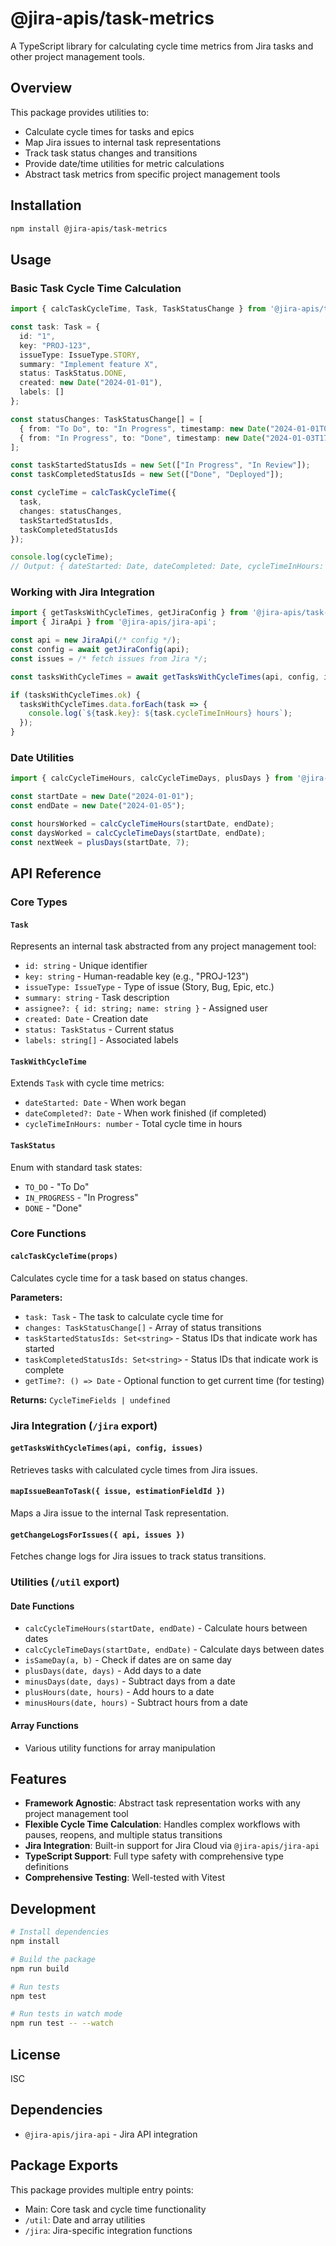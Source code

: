 # @jira-apis/task-metrics

A TypeScript library for calculating cycle time metrics from Jira tasks and other project management tools.

## Overview

This package provides utilities to:
- Calculate cycle times for tasks and epics
- Map Jira issues to internal task representations
- Track task status changes and transitions
- Provide date/time utilities for metric calculations
- Abstract task metrics from specific project management tools

## Installation

```bash
npm install @jira-apis/task-metrics
```

## Usage

### Basic Task Cycle Time Calculation

```typescript
import { calcTaskCycleTime, Task, TaskStatusChange } from '@jira-apis/task-metrics';

const task: Task = {
  id: "1",
  key: "PROJ-123",
  issueType: IssueType.STORY,
  summary: "Implement feature X",
  status: TaskStatus.DONE,
  created: new Date("2024-01-01"),
  labels: []
};

const statusChanges: TaskStatusChange[] = [
  { from: "To Do", to: "In Progress", timestamp: new Date("2024-01-01T09:00:00") },
  { from: "In Progress", to: "Done", timestamp: new Date("2024-01-03T17:00:00") }
];

const taskStartedStatusIds = new Set(["In Progress", "In Review"]);
const taskCompletedStatusIds = new Set(["Done", "Deployed"]);

const cycleTime = calcTaskCycleTime({
  task,
  changes: statusChanges,
  taskStartedStatusIds,
  taskCompletedStatusIds
});

console.log(cycleTime);
// Output: { dateStarted: Date, dateCompleted: Date, cycleTimeInHours: 56 }
```

### Working with Jira Integration

```typescript
import { getTasksWithCycleTimes, getJiraConfig } from '@jira-apis/task-metrics/jira';
import { JiraApi } from '@jira-apis/jira-api';

const api = new JiraApi(/* config */);
const config = await getJiraConfig(api);
const issues = /* fetch issues from Jira */;

const tasksWithCycleTimes = await getTasksWithCycleTimes(api, config, issues);

if (tasksWithCycleTimes.ok) {
  tasksWithCycleTimes.data.forEach(task => {
    console.log(`${task.key}: ${task.cycleTimeInHours} hours`);
  });
}
```

### Date Utilities

```typescript
import { calcCycleTimeHours, calcCycleTimeDays, plusDays } from '@jira-apis/task-metrics/util';

const startDate = new Date("2024-01-01");
const endDate = new Date("2024-01-05");

const hoursWorked = calcCycleTimeHours(startDate, endDate);
const daysWorked = calcCycleTimeDays(startDate, endDate);
const nextWeek = plusDays(startDate, 7);
```

## API Reference

### Core Types

#### `Task`
Represents an internal task abstracted from any project management tool:
- `id: string` - Unique identifier
- `key: string` - Human-readable key (e.g., "PROJ-123")
- `issueType: IssueType` - Type of issue (Story, Bug, Epic, etc.)
- `summary: string` - Task description
- `assignee?: { id: string; name: string }` - Assigned user
- `created: Date` - Creation date
- `status: TaskStatus` - Current status
- `labels: string[]` - Associated labels

#### `TaskWithCycleTime`
Extends `Task` with cycle time metrics:
- `dateStarted: Date` - When work began
- `dateCompleted?: Date` - When work finished (if completed)
- `cycleTimeInHours: number` - Total cycle time in hours

#### `TaskStatus`
Enum with standard task states:
- `TO_DO` - "To Do"
- `IN_PROGRESS` - "In Progress" 
- `DONE` - "Done"

### Core Functions

#### `calcTaskCycleTime(props)`
Calculates cycle time for a task based on status changes.

**Parameters:**
- `task: Task` - The task to calculate cycle time for
- `changes: TaskStatusChange[]` - Array of status transitions
- `taskStartedStatusIds: Set<string>` - Status IDs that indicate work has started
- `taskCompletedStatusIds: Set<string>` - Status IDs that indicate work is complete
- `getTime?: () => Date` - Optional function to get current time (for testing)

**Returns:** `CycleTimeFields | undefined`

### Jira Integration (`/jira` export)

#### `getTasksWithCycleTimes(api, config, issues)`
Retrieves tasks with calculated cycle times from Jira issues.

#### `mapIssueBeanToTask({ issue, estimationFieldId })`
Maps a Jira issue to the internal Task representation.

#### `getChangeLogsForIssues({ api, issues })`
Fetches change logs for Jira issues to track status transitions.

### Utilities (`/util` export)

#### Date Functions
- `calcCycleTimeHours(startDate, endDate)` - Calculate hours between dates
- `calcCycleTimeDays(startDate, endDate)` - Calculate days between dates
- `isSameDay(a, b)` - Check if dates are on same day
- `plusDays(date, days)` - Add days to a date
- `minusDays(date, days)` - Subtract days from a date
- `plusHours(date, hours)` - Add hours to a date
- `minusHours(date, hours)` - Subtract hours from a date

#### Array Functions
- Various utility functions for array manipulation

## Features

- **Framework Agnostic**: Abstract task representation works with any project management tool
- **Flexible Cycle Time Calculation**: Handles complex workflows with pauses, reopens, and multiple status transitions
- **Jira Integration**: Built-in support for Jira Cloud via `@jira-apis/jira-api`
- **TypeScript Support**: Full type safety with comprehensive type definitions
- **Comprehensive Testing**: Well-tested with Vitest

## Development

```bash
# Install dependencies
npm install

# Build the package
npm run build

# Run tests
npm test

# Run tests in watch mode
npm run test -- --watch
```

## License

ISC

## Dependencies

- `@jira-apis/jira-api` - Jira API integration

## Package Exports

This package provides multiple entry points:

- Main: Core task and cycle time functionality
- `/util`: Date and array utilities
- `/jira`: Jira-specific integration functions 